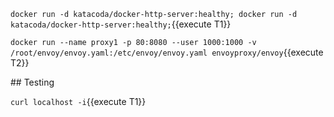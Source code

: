 `docker run -d katacoda/docker-http-server:healthy; docker run -d katacoda/docker-http-server:healthy;`{{execute T1}}

`docker run --name proxy1 -p 80:8080 --user 1000:1000 -v /root/envoy/envoy.yaml:/etc/envoy/envoy.yaml envoyproxy/envoy`{{execute T2}}

## Testing

`curl localhost -i`{{execute T1}}
